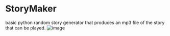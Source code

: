 # StoryMaker
basic python random story generator that produces an mp3 file of the story that can be played.
![image](https://user-images.githubusercontent.com/75015574/184347223-0ce99ce5-1bc4-4d52-9da4-8a3d9e5dd062.png)
